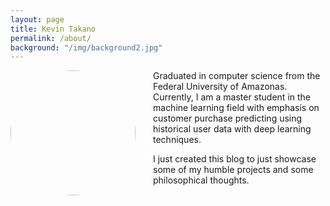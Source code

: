 ```yaml
---
layout: page
title: Kevin Takano
permalink: /about/
background: "/img/background2.jpg"
---
```


<center><img src="{{ site.url }}{{ site.baseurl }}/img/sobre/profile.jpeg" style="width:200px; float:left; margin-right:2em; border-radius:50%"/></center>

Graduated in computer science from the Federal University of Amazonas.  Currently, I am a master student in the machine learning field with emphasis on customer purchase predicting using historical user data with deep learning techniques.

I just created this blog to just showcase some of my humble projects and some philosophical thoughts.


